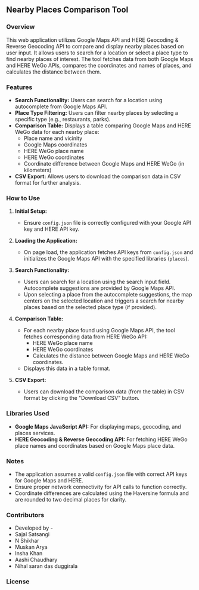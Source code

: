 ## Nearby Places Comparison Tool

### Overview

This web application utilizes Google Maps API and HERE Geocoding & Reverse Geocoding API to compare and display nearby places based on user input. It allows users to search for a location or select a place type to find nearby places of interest. The tool fetches data from both Google Maps and HERE WeGo APIs, compares the coordinates and names of places, and calculates the distance between them.

### Features

- **Search Functionality:** Users can search for a location using autocomplete from Google Maps API.
- **Place Type Filtering:** Users can filter nearby places by selecting a specific type (e.g., restaurants, parks).
- **Comparison Table:** Displays a table comparing Google Maps and HERE WeGo data for each nearby place:
  - Place name and vicinity
  - Google Maps coordinates
  - HERE WeGo place name
  - HERE WeGo coordinates
  - Coordinate difference between Google Maps and HERE WeGo (in kilometers)
- **CSV Export:** Allows users to download the comparison data in CSV format for further analysis.

### How to Use

1. **Initial Setup:**
   - Ensure `config.json` file is correctly configured with your Google API key and HERE API key.

2. **Loading the Application:**
   - On page load, the application fetches API keys from `config.json` and initializes the Google Maps API with the specified libraries (`places`).

3. **Search Functionality:**
   - Users can search for a location using the search input field. Autocomplete suggestions are provided by Google Maps API.
   - Upon selecting a place from the autocomplete suggestions, the map centers on the selected location and triggers a search for nearby places based on the selected place type (if provided).

4. **Comparison Table:**
   - For each nearby place found using Google Maps API, the tool fetches corresponding data from HERE WeGo API:
     - HERE WeGo place name
     - HERE WeGo coordinates
     - Calculates the distance between Google Maps and HERE WeGo coordinates.
   - Displays this data in a table format.

5. **CSV Export:**
   - Users can download the comparison data (from the table) in CSV format by clicking the "Download CSV" button.

### Libraries Used

- **Google Maps JavaScript API:** For displaying maps, geocoding, and places services.
- **HERE Geocoding & Reverse Geocoding API:** For fetching HERE WeGo place names and coordinates based on Google Maps place data.

### Notes

- The application assumes a valid `config.json` file with correct API keys for Google Maps and HERE.
- Ensure proper network connectivity for API calls to function correctly.
- Coordinate differences are calculated using the Haversine formula and are rounded to two decimal places for clarity.

### Contributors

- Developed by -
- Sajal Satsangi
- N Shikhar
- Muskan Arya
- Insha Khan
- Aashi Chaudhary
- Nihal saran das duggirala

### License

